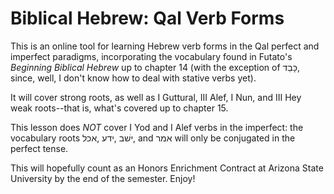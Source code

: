 # Biblical Hebrew: Qal Verb Forms

This is an online tool for learning Hebrew verb forms in the Qal perfect and imperfect paradigms, incorporating the vocabulary found in Futato's *Beginning Biblical Hebrew* up to chapter 14 (with the exception of כָּבֵד, since, well, I don't know how to deal with stative verbs yet).

It will cover strong roots, as well as I Guttural, III Alef, I Nun, and III Hey weak roots--that is, what's covered up to chapter 15.

This lesson does *NOT* cover I Yod and I Alef verbs in the imperfect: the vocabulary roots אכל‎, ידע‎, ישׁב, and אמר will only be conjugated in the perfect tense.

This will hopefully count as an Honors Enrichment Contract at Arizona State University by the end of the semester. Enjoy!

